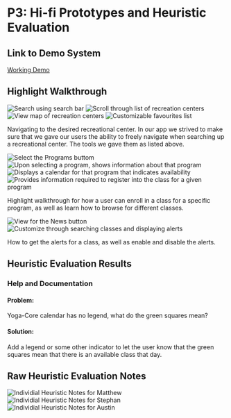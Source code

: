 # P3: Hi-fi Prototypes and Heuristic Evaluation

## Link to Demo System

[Working Demo](https://triickshotz.github.io/RecreationCenterApplication/index.html)

## Highlight Walkthrough

![](Images/demo1_1.PNG "Search using search bar")
![](Images/demo1_2.PNG "Scroll through list of recreation centers")
![](Images/demo1_3.PNG "View map of recreation centers")
![](Images/demo1_4.PNG "Customizable favourites list")

Navigating to the desired recreational center. In our app we strived to make sure that we gave our users the ability to freely navigate when searching up a recreational center. The tools we gave them as listed above.

![](Images/demo2_1.PNG "Select the Programs buttom")
![](Images/demo2_2.PNG "Upon selecting a program, shows information about that program")
![](Images/demo2_3.PNG "Displays a calendar for that program that indicates availability")
![](Images/demo2_4.PNG "Provides information required to register into the class for a given program")

Highlight walkthrough for how a user can enroll in a class for a specific program, as well as learn how to browse for different classes.

![](Images/demo3_1.PNG "View for the News button")
![](Images/demo3_2.PNG "Customize through searching classes and displaying alerts")

How to get the alerts for a class, as well as enable and disable the alerts.

## Heuristic Evaluation Results

### Help and Documentation

#### Problem: 
Yoga-Core calendar has no legend, what do the green squares mean?

#### Solution: 
Add a legend or some other indicator to let the user know that the green squares mean that there is an available class that day.


## Raw Heuristic Evaluation Notes

![](Images/MatthewHeuristics.PNG "Individial Heuristic Notes for Matthew")
![](Images/StephanHeuristics.PNG "Individial Heuristic Notes for Stephan")
![](Images/AustinHeuristics.PNG "Individial Heuristic Notes for Austin")

